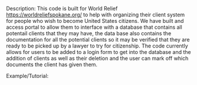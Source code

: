 Description:
    This code is built for World Relief https://worldreliefspokane.org/ to help with organizing their client system for people who wish to become United States citizens. We have built and access portal to allow them to interface with a database that contains all potentail clients that they may have, the data base also contains the documentation for all the potential clients so it may be verified that they are ready to be picked up by a lawyer to try for citizenship.
    The code currently allows for users to be added to a login form to get into the database and the addition of clients as well as their deletion and the user can mark off which documents the client has given them.

Example/Tutorial: 
    
